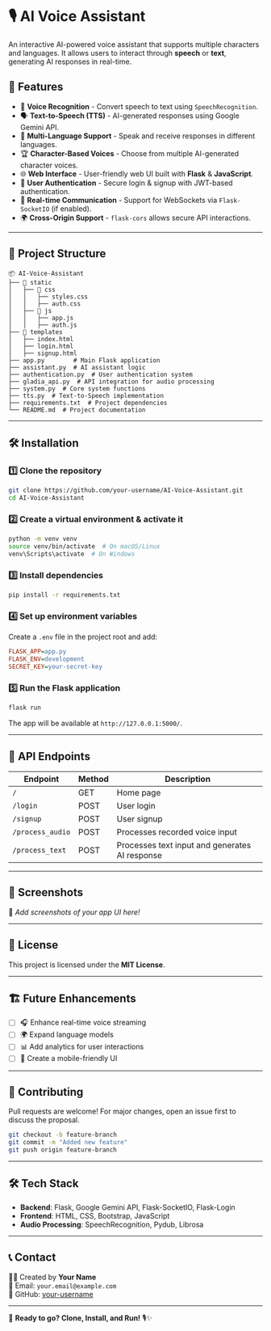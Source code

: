 # 🎙️ AI Voice Assistant

An interactive AI-powered voice assistant that supports multiple characters and languages. It allows users to interact through **speech** or **text**, generating AI responses in real-time.

## 🚀 Features

- 🎤 **Voice Recognition** - Convert speech to text using `SpeechRecognition`.  
- 🗣️ **Text-to-Speech (TTS)** - AI-generated responses using Google Gemini API.  
- 🔄 **Multi-Language Support** - Speak and receive responses in different languages.  
- 🏆 **Character-Based Voices** - Choose from multiple AI-generated character voices.  
- 🌐 **Web Interface** - User-friendly web UI built with **Flask** & **JavaScript**.  
- 🔐 **User Authentication** - Secure login & signup with JWT-based authentication.  
- 📡 **Real-time Communication** - Support for WebSockets via `Flask-SocketIO` (if enabled).  
- 🌍 **Cross-Origin Support** - `flask-cors` allows secure API interactions.  

---

## 📂 Project Structure

```
📦 AI-Voice-Assistant
├── 📁 static
│   ├── 📂 css
│   │   ├── styles.css
│   │   ├── auth.css
│   ├── 📂 js
│   │   ├── app.js
│   │   ├── auth.js
├── 📁 templates
│   ├── index.html
│   ├── login.html
│   ├── signup.html
├── app.py        # Main Flask application
├── assistant.py  # AI assistant logic
├── authentication.py  # User authentication system
├── gladia_api.py  # API integration for audio processing
├── system.py  # Core system functions
├── tts.py  # Text-to-Speech implementation
├── requirements.txt  # Project dependencies
└── README.md  # Project documentation
```

---

## 🛠️ Installation

### 1️⃣ Clone the repository
```sh
git clone https://github.com/your-username/AI-Voice-Assistant.git
cd AI-Voice-Assistant
```

### 2️⃣ Create a virtual environment & activate it
```sh
python -m venv venv
source venv/bin/activate  # On macOS/Linux
venv\Scripts\activate  # On Windows
```

### 3️⃣ Install dependencies
```sh
pip install -r requirements.txt
```

### 4️⃣ Set up environment variables
Create a `.env` file in the project root and add:
```ini
FLASK_APP=app.py
FLASK_ENV=development
SECRET_KEY=your-secret-key
```

### 5️⃣ Run the Flask application
```sh
flask run
```
The app will be available at `http://127.0.0.1:5000/`.

---

## 🔗 API Endpoints

| Endpoint         | Method | Description |
|-----------------|--------|-------------|
| `/`             | GET    | Home page |
| `/login`        | POST   | User login |
| `/signup`       | POST   | User signup |
| `/process_audio`| POST   | Processes recorded voice input |
| `/process_text` | POST   | Processes text input and generates AI response |

---

## 📸 Screenshots

🚀 *Add screenshots of your app UI here!*

---

## 📜 License

This project is licensed under the **MIT License**.

---

## 🏗️ Future Enhancements

- [ ] 🎧 Enhance real-time voice streaming  
- [ ] 🌍 Expand language models  
- [ ] 📊 Add analytics for user interactions  
- [ ] 📱 Create a mobile-friendly UI  

---

## 🤝 Contributing

Pull requests are welcome! For major changes, open an issue first to discuss the proposal.

```sh
git checkout -b feature-branch
git commit -m "Added new feature"
git push origin feature-branch
```

---

## 🛠️ Tech Stack

- **Backend**: Flask, Google Gemini API, Flask-SocketIO, Flask-Login  
- **Frontend**: HTML, CSS, Bootstrap, JavaScript  
- **Audio Processing**: SpeechRecognition, Pydub, Librosa  

---

## 📞 Contact

👨‍💻 Created by **Your Name**  
📧 Email: `your.email@example.com`  
🔗 GitHub: [your-username](https://github.com/your-username)

---

🚀 **Ready to go? Clone, Install, and Run!** 🎙️✨
